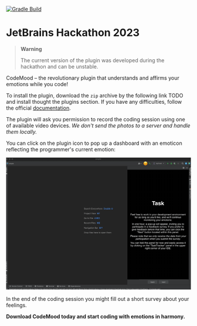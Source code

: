 [![Gradle Build](https://github.com/JetBrains-Research/tasktracker-3/actions/workflows/build.yml/badge.svg)](https://github.com/JetBrains-Research/tasktracker-3/actions/workflows/build.yml)

# JetBrains Hackathon 2023

> **Warning**
>
> The current version of the plugin was developed during the hackathon and can be unstable.

CodeMood – the revolutionary plugin that understands and affirms your emotions while you code!

To install the plugin, download the `zip` archive by the following link TODO and install thought the plugins section.
If you have any difficulties, follow the official [documentation](https://www.jetbrains.com/help/idea/managing-plugins.html#install_plugin_from_disk).

The plugin will ask you permission to record the coding session using one of available video devices.
_We don't send the photos to a server and handle them locally._

You can click on the plugin icon to pop up a dashboard with an emoticon reflecting the programmer's current emotion:

![Emotions pop up](./readme/emotions.gif)

In the end of the coding session you might fill out a short survey about your feelings. 

**Download CodeMood today and start coding with emotions in harmony.**
